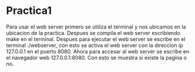 Practica1
=========

Para usar el web server primero se utiliza el terminal y nos ubicamos en la ubicacion de la practica. Despues se compila el web server escribiendo make en el terminal. Despues para ejecutar el web server se escribe en el terminal ./webserver, con esto se activa el web server con la direccion ip 127.0.0.1 en el puerto 8080. Ahora para accesar al web server se escribe en el navegador web 127.0.0.1:8080. Con esto se muestra si existe la pagina o no.
